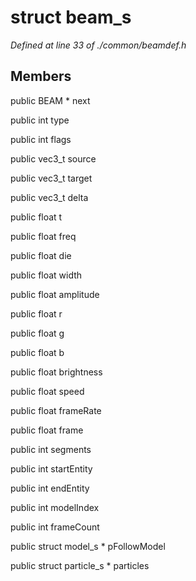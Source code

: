 # struct beam_s

*Defined at line 33 of ./common/beamdef.h*

## Members

public BEAM * next

public int type

public int flags

public vec3_t source

public vec3_t target

public vec3_t delta

public float t

public float freq

public float die

public float width

public float amplitude

public float r

public float g

public float b

public float brightness

public float speed

public float frameRate

public float frame

public int segments

public int startEntity

public int endEntity

public int modelIndex

public int frameCount

public struct model_s * pFollowModel

public struct particle_s * particles



